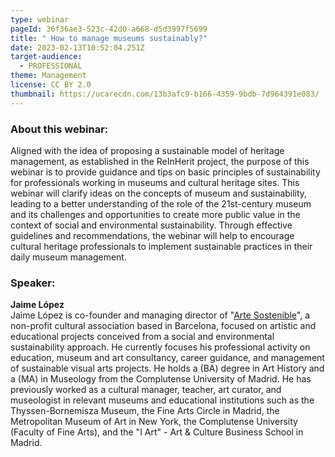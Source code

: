 ```yaml
---
type: webinar
pageId: 36f36ae3-523c-42d0-a668-d5d3997f5699
title: " How to manage museums sustainably?"
date: 2023-02-13T10:52:04.251Z
target-audience:
  - PROFESSIONAL
theme: Management
license: CC BY 2.0
thumbnail: https://ucarecdn.com/13b3afc9-b166-4359-9bdb-7d964391e083/
---
```

### About this webinar:

Aligned with the idea of proposing a sustainable model of heritage management, as established in the ReInHerit project, the purpose of this webinar is to provide guidance and tips on basic principles of sustainability for professionals working in museums and cultural heritage sites. This webinar will clarify ideas on the concepts of museum and sustainability, leading to a better understanding of the role of the 21st-century museum and its challenges and opportunities to create more public value in the context of social and environmental sustainability. Through effective guidelines and recommendations, the webinar will help to encourage cultural heritage professionals to implement sustainable practices in their daily museum management.

### Speaker:

**Jaime López**\
Jaime López is co-founder and managing director of "[Arte Sostenible](https://www.artesostenible.org)", a non-profit cultural association based in Barcelona, focused on artistic and educational projects conceived from a social and environmental sustainability approach. He currently focuses his professional activity on education, museum and art consultancy, career guidance, and management of sustainable visual arts projects. He holds a (BA) degree in Art History and a (MA) in Museology from the Complutense University of Madrid. He has previously worked as a cultural manager, teacher, art curator, and museologist in relevant museums and educational institutions such as the Thyssen-Bornemisza Museum, the Fine Arts Circle in Madrid, the Metropolitan Museum of Art in New York, the Complutense University (Faculty of Fine Arts), and the "I Art" - Art & Culture Business School in Madrid.